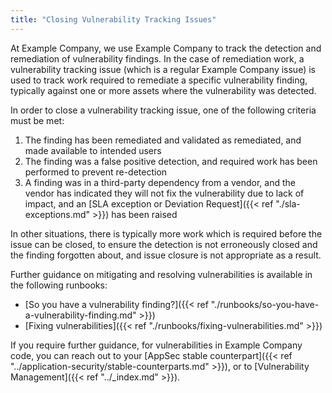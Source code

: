 ```yaml
---
title: "Closing Vulnerability Tracking Issues"
---
```


At Example Company, we use Example Company to track the detection and remediation of vulnerability findings. In the case of remediation work, a vulnerability tracking issue (which is a regular Example Company issue) is used to track work required to remediate a specific vulnerability finding, typically against one or more assets where the vulnerability was detected.

In order to close a vulnerability tracking issue, one of the following criteria must be met:

1. The finding has been remediated and validated as remediated, and made available to intended users
1. The finding was a false positive detection, and required work has been performed to prevent re-detection
1. A finding was in a third-party dependency from a vendor, and the vendor has indicated they will not fix the vulnerability due to lack of impact, and an [SLA exception or Deviation Request]({{< ref "./sla-exceptions.md" >}}) has been raised

In other situations, there is typically more work which is required before the issue can be closed, to ensure the detection is not erroneously closed and the finding forgotten about, and issue closure is not appropriate as a result.

Further guidance on mitigating and resolving vulnerabilities is available in the following runbooks:

- [So you have a vulnerability finding?]({{< ref "./runbooks/so-you-have-a-vulnerability-finding.md" >}})
- [Fixing vulnerabilities]({{< ref "./runbooks/fixing-vulnerabilities.md" >}})
 
If you require further guidance, for vulnerabilities in Example Company code, you can reach out to your [AppSec stable counterpart]({{< ref "../application-security/stable-counterparts.md" >}}), or to [Vulnerability Management]({{< ref "../_index.md" >}}).
